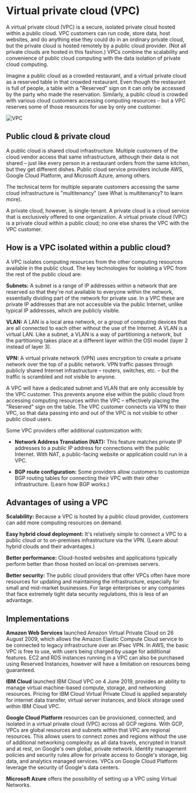 # Virtual private cloud (VPC)

A virtual private cloud (VPC) is a secure, isolated private cloud hosted within a public cloud. VPC customers can run code, store data, host websites, and do anything else they could do in an ordinary private cloud, but the private cloud is hosted remotely by a public cloud provider. (Not all private clouds are hosted in this fashion.) VPCs combine the scalability and convenience of public cloud computing with the data isolation of private cloud computing.

Imagine a public cloud as a crowded restaurant, and a virtual private cloud as a reserved table in that crowded restaurant. Even though the restaurant is full of people, a table with a "Reserved" sign on it can only be accessed by the party who made the reservation. Similarly, a public cloud is crowded with various cloud customers accessing computing resources – but a VPC reserves some of those resources for use by only one customer.

![VPC](https://cf-assets.www.cloudflare.com/slt3lc6tev37/4Tn2beFlmE1Xa8nt6ddphE/c6e9e80aaa3e975dcc798b8e0329949a/virtual-private-cloud.svg)

## Public cloud & private cloud

A public cloud is shared cloud infrastructure. Multiple customers of the cloud vendor access that same infrastructure, although their data is not shared – just like every person in a restaurant orders from the same kitchen, but they get different dishes. Public cloud service providers include AWS, Google Cloud Platform, and Microsoft Azure, among others.

The technical term for multiple separate customers accessing the same cloud infrastructure is "multitenancy" (see What is multitenancy? to learn more).

A private cloud, however, is single-tenant. A private cloud is a cloud service that is exclusively offered to one organization. A virtual private cloud (VPC) is a private cloud within a public cloud; no one else shares the VPC with the VPC customer.

## How is a VPC isolated within a public cloud?

A VPC isolates computing resources from the other computing resources available in the public cloud. The key technologies for isolating a VPC from the rest of the public cloud are:

**Subnets:** A subnet is a range of IP addresses within a network that are reserved so that they're not available to everyone within the network, essentially dividing part of the network for private use. In a VPC these are private IP addresses that are not accessible via the public Internet, unlike typical IP addresses, which are publicly visible.

**VLAN:** A LAN is a local area network, or a group of computing devices that are all connected to each other without the use of the Internet. A VLAN is a virtual LAN. Like a subnet, a VLAN is a way of partitioning a network, but the partitioning takes place at a different layer within the OSI model (layer 2 instead of layer 3).

**VPN:** A virtual private network (VPN) uses encryption to create a private network over the top of a public network. VPN traffic passes through publicly shared Internet infrastructure – routers, switches, etc. – but the traffic is scrambled and not visible to anyone.

A VPC will have a dedicated subnet and VLAN that are only accessible by the VPC customer. This prevents anyone else within the public cloud from accessing computing resources within the VPC – effectively placing the "Reserved" sign on the table. The VPC customer connects via VPN to their VPC, so that data passing into and out of the VPC is not visible to other public cloud users.

Some VPC providers offer additional customization with:

- **Network Address Translation (NAT):** This feature matches private IP addresses to a public IP address for connections with the public Internet. With NAT, a public-facing website or application could run in a VPC.

- **BGP route configuration:** Some providers allow customers to customize BGP routing tables for connecting their VPC with their other infrastructure. (Learn how BGP works.)

## Advantages of using a VPC

**Scalability:** Because a VPC is hosted by a public cloud provider, customers can add more computing resources on demand.

**Easy hybrid cloud deployment:** It's relatively simple to connect a VPC to a public cloud or to on-premises infrastructure via the VPN. (Learn about hybrid clouds and their advantages.)

**Better performance:** Cloud-hosted websites and applications typically perform better than those hosted on local on-premises servers.

**Better security:** The public cloud providers that offer VPCs often have more resources for updating and maintaining the infrastructure, especially for small and mid-market businesses. For large enterprises or any companies that face extremely tight data security regulations, this is less of an advantage.

## Implementations

**Amazon Web Services** launched Amazon Virtual Private Cloud on 26 August 2009, which allows the Amazon Elastic Compute Cloud service to be connected to legacy infrastructure over an IPsec VPN. In AWS, the basic VPC is free to use, with users being charged by usage for additional features. EC2 and RDS instances running in a VPC can also be purchased using Reserved Instances, however will have a limitation on resources being guaranteed.

**IBM Cloud** launched IBM Cloud VPC on 4 June 2019, provides an ability to manage virtual machine-based compute, storage, and networking resources. Pricing for IBM Cloud Virtual Private Cloud is applied separately for internet data transfer, virtual server instances, and block storage used within IBM Cloud VPC.

**Google Cloud Platform** resources can be provisioned, connected, and isolated in a virtual private cloud (VPC) across all GCP regions. With GCP, VPCs are global resources and subnets within that VPC are regional resources. This allows users to connect zones and regions without the use of additional networking complexity as all data travels, encrypted in transit and at rest, on Google's own global, private network. Identity management policies and security rules allow for private access to Google's storage, big data, and analytics managed services. VPCs on Google Cloud Platform leverage the security of Google's data centers.

**Microsoft Azure** offers the possibility of setting up a VPC using Virtual Networks.
